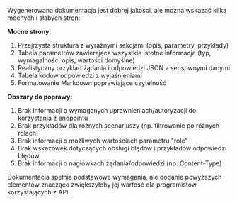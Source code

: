 Wygenerowana dokumentacja jest dobrej jakości, ale można wskazać kilka mocnych i słabych stron:

**Mocne strony:**
1. Przejrzysta struktura z wyraźnymi sekcjami (opis, parametry, przykłady)
2. Tabela parametrów zawierająca wszystkie istotne informacje (typ, wymagalność, opis, wartości domyślne)
3. Realistyczny przykład żądania i odpowiedzi JSON z sensownymi danymi
4. Tabela kodów odpowiedzi z wyjaśnieniami
5. Formatowanie Markdown poprawiające czytelność

**Obszary do poprawy:**
1. Brak informacji o wymaganych uprawnieniach/autoryzacji do korzystania z endpointu
2. Brak przykładów dla różnych scenariuszy (np. filtrowanie po różnych rolach)
3. Brak informacji o możliwych wartościach parametru "role"
4. Brak wskazówek dotyczących obsługi błędów i przykładów odpowiedzi błędów
5. Brak informacji o nagłówkach żądania/odpowiedzi (np. Content-Type)

Dokumentacja spełnia podstawowe wymagania, ale dodanie powyższych elementów znacząco zwiększyłoby jej wartość dla programistów korzystających z API.
